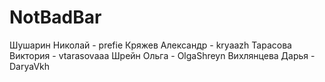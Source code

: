 # NotBadBar
Шушарин Николай - prefie
Кряжев Александр - kryaazh
Тарасова Виктория - vtarasovaaa
Шрейн Ольга - OlgaShreyn
Вихлянцева Дарья - DaryaVkh
